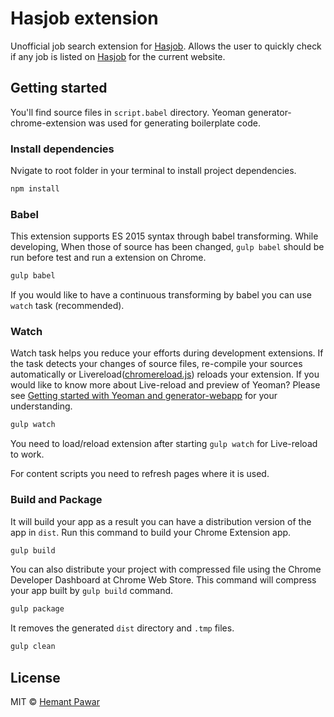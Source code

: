 # Hasjob extension
Unofficial job search extension for [Hasjob](http://hasjob.co). Allows the user to quickly check if any job is listed on [Hasjob](http://hasjob.co) for the current website.

## Getting started
You'll find source files in `script.babel` directory. Yeoman generator-chrome-extension was used for generating boilerplate code.

### Install dependencies
Nvigate to root folder in your terminal to install project dependencies.
```sh
npm install
```

### Babel

This extension supports ES 2015 syntax through babel transforming. While developing, When those of source has been changed, `gulp babel` should be run before test and run a extension on Chrome.

```sh
gulp babel
```

If you would like to have a continuous transforming by babel you can use `watch` task (recommended).

### Watch

Watch task helps you reduce your efforts during development extensions. If the task detects your changes of source files, re-compile your sources automatically or Livereload([chromereload.js](https://github.com/HemantPawar/hasjob-extension/blob/master/app/scripts.babel/chromereload.js)) reloads your extension. If you would like to know more about Live-reload and preview of Yeoman? Please see [Getting started with Yeoman and generator-webapp](http://youtu.be/zBt2g9ekiug?t=3m51s) for your understanding.

```bash
gulp watch
```

You need to load/reload extension after starting `gulp watch` for Live-reload to work.

For content scripts you need to refresh pages where it is used.

### Build and Package

It will build your app as a result you can have a distribution version of the app in `dist`. Run this command to build your Chrome Extension app.

```bash
gulp build
```

You can also distribute your project with compressed file using the Chrome Developer Dashboard at Chrome Web Store. This command will compress your app built by `gulp build` command.

```bash
gulp package
```

It removes the generated `dist` directory and `.tmp` files.

```bash
gulp clean
```

## License
MIT © [Hemant Pawar](https://github.com/HemantPawar)
